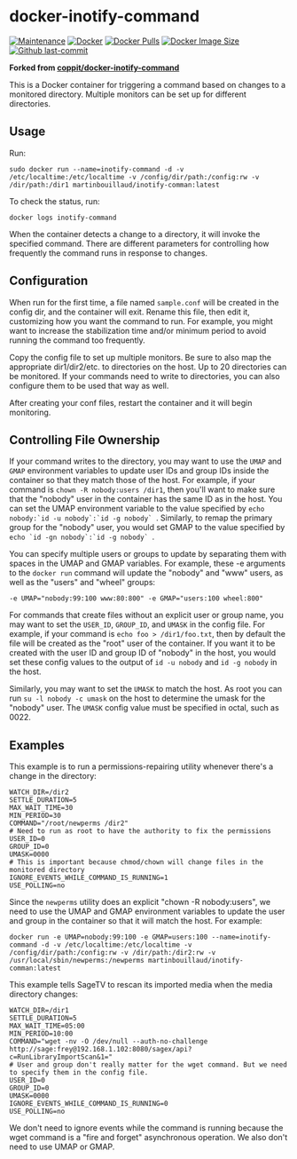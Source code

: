 docker-inotify-command
======================

[![Maintenance](https://img.shields.io/badge/Maintained%3F-yes-green.svg)](https://GitHub.com/Naereen/StrapDown.js/graphs/commit-activity)  [![Docker](https://badgen.net/badge/icon/docker?icon=docker&label)](https://docker.com/) [![Docker Pulls](https://badgen.net/docker/pulls/martinbouillaud/inotify-command?icon=docker&label=pulls)](https://hub.docker.com/r/martinbouillaud/inotify-command:latest)  [![Docker Image Size](https://img.shields.io/docker/image-size/martinbouillaud/inotify-command?sort=date)](https://hub.docker.com/r/martinbouillaud/inotify-command/) [![Github last-commit](https://img.shields.io/github/last-commit/bilyboy785/docker-inotify-command)](https://github.com/bilyboy785/docker-inotify-command)

**Forked from [coppit/docker-inotify-command](https://github.com/coppit/docker-inotify-command)**

This is a Docker container for triggering a command based on changes to a monitored directory. Multiple monitors can be set up for different directories.

Usage
-----

Run:

`sudo docker run --name=inotify-command -d -v /etc/localtime:/etc/localtime -v /config/dir/path:/config:rw -v /dir/path:/dir1 martinbouillaud/inotify-comman:latest`

To check the status, run:

`docker logs inotify-command`

When the container detects a change to a directory, it will invoke the specified command. There are different parameters for controlling how frequently the command runs in response to changes.

Configuration
-------------

When run for the first time, a file named `sample.conf` will be created in the config dir, and the container will exit.  Rename this file, then edit it, customizing how you want the command to run. For example, you might want to increase the stabilization time and/or minimum period to avoid running the command too frequently.

Copy the config file to set up multiple monitors. Be sure to also map the appropriate dir1/dir2/etc. to directories on the host. Up to 20 directories can be monitored. If your commands need to write to directories, you can also configure them to be used that way as well.

After creating your conf files, restart the container and it will begin monitoring.

Controlling File Ownership
--------------------------

If your command writes to the directory, you may want to use the `UMAP` and `GMAP` environment variables to update user IDs and group IDs inside the container so that they match those of the host. For example, if your command is `chown -R nobody:users /dir1`, then you'll want to make sure that the "nobody" user in the container has the same ID as in the host. You can set the UMAP environment variable to the value specified by ``echo nobody:`id -u nobody`:`id -g nobody` ``. Similarly, to remap the primary group for the "nobody" user, you would set GMAP to the value specified by ``echo `id -gn nobody`:`id -g nobody` ``.

You can specify multiple users or groups to update by separating them with spaces in the UMAP and GMAP variables. For example, these -e arguments to the `docker run` command will update the "nobody" and "www" users, as well as the "users" and "wheel" groups:

`-e UMAP="nobody:99:100 www:80:800" -e GMAP="users:100 wheel:800"`

For commands that create files without an explicit user or group name, you may want to set the `USER_ID`, `GROUP_ID`, and `UMASK` in the config file.  For example, if your command is `echo foo > /dir1/foo.txt`, then by default the file will be created as the "root" user of the container. If you want it to be created with the user ID and group ID of "nobody" in the host, you would set these config values to the output of `id -u nobody` and `id -g nobody` in the host.

Similarly, you may want to set the `UMASK` to match the host. As root you can run `su -l nobody -c umask` on the host to determine the umask for the "nobody" user. The `UMASK` config value must be specified in octal, such as 0022.

Examples
--------

This example is to run a permissions-repairing utility whenever there's a change in the directory:

    WATCH_DIR=/dir2
    SETTLE_DURATION=5
    MAX_WAIT_TIME=30
    MIN_PERIOD=30
    COMMAND="/root/newperms /dir2"
    # Need to run as root to have the authority to fix the permissions
    USER_ID=0
    GROUP_ID=0
    UMASK=0000
    # This is important because chmod/chown will change files in the monitored directory
    IGNORE_EVENTS_WHILE_COMMAND_IS_RUNNING=1
    USE_POLLING=no

Since the `newperms` utility does an explicit "chown -R nobody:users", we need to use the UMAP and GMAP environment variables to update the user and group in the container so that it will match the host. For example:

`docker run -e UMAP=nobody:99:100 -e GMAP=users:100 --name=inotify-command -d -v /etc/localtime:/etc/localtime -v /config/dir/path:/config:rw -v /dir/path:/dir2:rw -v /usr/local/sbin/newperms:/newperms martinbouillaud/inotify-comman:latest`

This example tells SageTV to rescan its imported media when the media directory changes:

    WATCH_DIR=/dir1
    SETTLE_DURATION=5
    MAX_WAIT_TIME=05:00
    MIN_PERIOD=10:00
    COMMAND="wget -nv -O /dev/null --auth-no-challenge http://sage:frey@192.168.1.102:8080/sagex/api?c=RunLibraryImportScan&1="
    # User and group don't really matter for the wget command. But we need to specify them in the config file.
    USER_ID=0
    GROUP_ID=0
    UMASK=0000
    IGNORE_EVENTS_WHILE_COMMAND_IS_RUNNING=0
    USE_POLLING=no

We don't need to ignore events while the command is running because the wget command is a "fire and forget" asynchronous operation. We also don't need to use UMAP or GMAP.
